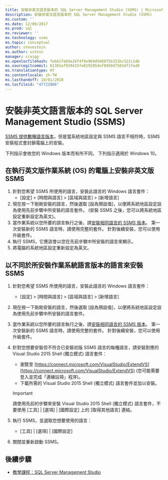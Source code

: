 ```yaml
---
title: 安裝非英文語言版本的 SQL Server Management Studio (SSMS) | Microsoft Docs
description: 安裝非英文語言版本的 SQL Server Management Studio (SSMS)
ms.custom: ''
ms.date: 12/08/2017
ms.prod: sql
ms.reviewer: ''
ms.technology: ssms
ms.topic: conceptual
author: stevestein
ms.author: sstein
manager: craigg
ms.openlocfilehash: febb1feb9a26f4f9e969d568975b331bc522c14b
ms.sourcegitcommit: 61381ef939415fe019285def9450d7583df1fed0
ms.translationtype: HT
ms.contentlocale: zh-TW
ms.lasthandoff: 10/01/2018
ms.locfileid: "47722866"
---
```

# <a name="install-non-english-language-versions-of-sql-server-management-studio-ssms"></a>安裝非英文語言版本的 SQL Server Management Studio (SSMS) 

[SSMS 提供數種語言版本](download-sql-server-management-studio-ssms.md#available-languages)，但是當系統地區設定與 SSMS 語言不相符時，SSMS 安裝程式會封鎖電腦上的安裝。 

下列指示會依您的 Windows 版本而有所不同。 下列指示適用於 Windows 10。

## <a name="install-non-english-ssms-on-a-computer-running-an-english-operating-system-os"></a>在執行英文版作業系統 (OS) 的電腦上安裝非英文版 SSMS

1. 針對您希望 SSMS 所使用的語言，安裝此語言的 Windows 語言套件： 
   - [設定] > [時間與語言] > [區域與語言] > [新增語言] 
2. 現在按一下剛剛安裝的語言，然後選取 [設為預設值]，以便將系統地區設定設為使用先前步驟中所安裝的語言套件。 (安裝 SSMS 之後，您可以將系統地區設定重新設定為英文)。
3. 當作業系統以您所要的語言執行之後，請[安裝相同語言的 SSMS 版本](download-sql-server-management-studio-ssms.md#available-languages)。 第一次安裝新的 SSMS 語言時，請使用完整的套件。 針對後續安裝，您可以使用升級套件。
4. 執行 SSMS，它應該會以您在先前步驟中所安裝的語言來顯示。
5. 將電腦的系統地區設定重新設定為英文。

## <a name="install-ssms-in-a-language-other-than-the-language-of-the-installed-os"></a>以不同於所安裝作業系統語言版本的語言來安裝 SSMS

1. 針對您希望 SSMS 所使用的語言，安裝此語言的 Windows 語言套件： 
   - [設定] > [時間與語言] > [區域與語言] > [新增語言] 
2. 現在按一下剛剛安裝的語言，然後選取 [設為預設值]，以便將系統地區設定設為使用先前步驟中所安裝的語言套件。 
3. 當作業系統以您所要的語言執行之後，請[安裝相同語言的 SSMS 版本](download-sql-server-management-studio-ssms.md#available-languages)。 第一次安裝新的 SSMS 語言時，請使用完整的套件。 針對後續安裝，您可以使用升級套件。
4. 針對您想要安裝但不符合已安裝初版 SSMS 語言的每種語言，請安裝對應的 Visual Studio 2015 Shell (獨立模式) 語言套件：
   - 瀏覽至 [https://connect.microsoft.com/VisualStudio/ExtendVS](https://connect.microsoft.com/VisualStudio/ExtendVS) (您可能需要登入並完成「連線註冊」程序)。
   - 下載所需的 Visual Studio 2015 Shell (獨立模式) 語言套件並加以安裝。

   > [!IMPORTANT]
   > 請使用先前的步驟來安裝 Visual Studio 2015 Shell (獨立模式) 語言套件，不要使用 [工具] | [選項] | [國際設定] 上的 [取得其他語言] 連結。 

5. 執行 SSMS，並選取您想要使用的語言：
   - [工具] | [選項] | [國際設定]
1. 關閉並重新啟動 SSMS。

## <a name="next-steps"></a>後續步驟

- [教學課程：SQL Server Management Studio](https://docs.microsoft.com/sql/ssms/tutorials/tutorial-sql-server-management-studio)

